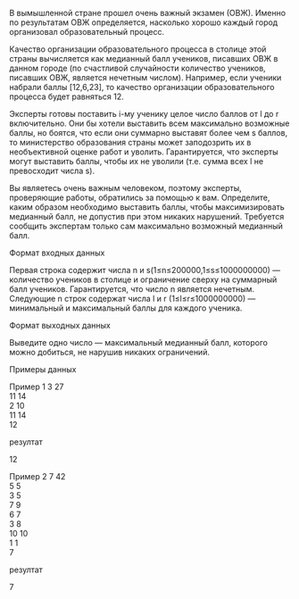 В вымышленной стране прошел очень важный экзамен (ОВЖ). Именно по результатам ОВЖ определяется, насколько хорошо каждый город организовал образовательный процесс.

Качество организации образовательного процесса в столице этой страны вычисляется как медианный балл учеников, писавших ОВЖ в данном городе (по счастливой случайности количество учеников, писавших ОВЖ, является нечетным числом). Например, если ученики набрали баллы [12,6,23], то качество организации образовательного процесса будет равняться 12.

Эксперты готовы поставить i-му ученику целое число баллов от l до r включительно. Они бы хотели выставить всем максимально возможные баллы, но боятся, что если они суммарно выставят более чем s баллов, то министерство образования страны может заподозрить их в необъективной оценке работ и уволить. Гарантируется, что эксперты могут выставить баллы, чтобы их не уволили (т.е. сумма всех l не превосходит числа s). 

Вы являетесь очень важным человеком, поэтому эксперты, проверяющие работы, обратились за помощью к вам. Определите, каким образом необходимо выставить баллы, чтобы максимизировать медианный балл, не допустив при этом никаких нарушений. Требуется сообщить экспертам только сам максимально возможный медианный балл.

Формат входных данных

Первая строка содержит числа n и s(1≤n≤200000,1≤s≤1000000000) — количество учеников в столице и ограничение сверху на суммарный балл учеников. Гарантируется, что число n является нечетным. Следующие n строк содержат числа l и r (1≤l≤r≤1000000000) — минимальный и максимальный баллы для каждого ученика.

Формат выходных данных

Выведите одно число — максимальный медианный балл, которого можно добиться, не нарушив никаких ограничений.

Примеры данных

Пример 1
3 27  
11 14  
2 10  
11 14  
12

резултат

12

Пример 2
7 42  
5 5  
3 5  
7 9  
6 7  
3 8  
10 10  
1 1  
7

резултат

7
